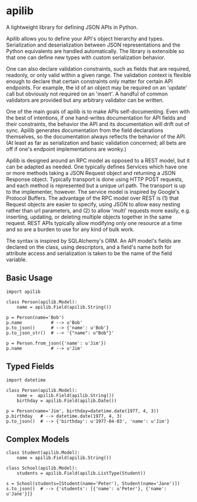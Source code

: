 apilib
======

A lightweight library for defining JSON APIs in Python.

Apilib allows you to define your API's object hierarchy and types.
Serialization and deserialization between JSON representations and
the Python equivalents are handled automatically. The library
is extensible so that one can define new types with custom serialization
behavior.

One can also declare validation constraints, such as fields that are
required, readonly, or only valid within a given range. The validation
context is flexible enough to declare that certain constraints only
matter for certain API endpoints. For example, the id of an object
may be required on an 'update' call but obviously not required on
an 'insert'. A handful of common validators are provided but any
arbitrary validator can be written.

One of the main goals of apilib is to make APIs self-documenting.
Even with the best of intentions, if one hand-writes documentation
for API fields and their constraints, the behavior the API and its
documentation will drift out of sync. Apilib generates documentation
from the field declarations themselves, so the documentation always
reflects the behavior of the API. (At least as far as serialization
and basic validation concerned; all bets are off if one's endpoint
implementations are wonky.)

Apilib is designed around an RPC model as opposed to a REST model,
but it can be adapted as needed. One typically defines Services
which have one or more methods taking a JSON Request object and
returning a JSON Response object. Typically transport is done
using HTTP POST requests, and each method is represented
but a unique url path. The transport is up to the implementer,
however. The service model is inspired by Google's Protocol Buffers.
The advantage of the RPC model over REST is (1) that Request
objects are easier to specify, using JSON to allow easy nesting
rather than url parameters, and (2) to allow 'multi' requests
more easily, e.g. inserting, updating, or deleting multiple
objects together in the same request. REST APIs typically
allow modifying only one resource at a time and so are a burden
to use for any kind of bulk work.

The syntax is inspired by SQLAlchemy's ORM. An API model's fields
are declared on the class, using descriptors, and a field's name
both for attribute access and serialization is taken to be the name
of the field variable.

Basic Usage
-----------

    import apilib

    class Person(apilib.Model):
        name = apilib.Field(apilib.String())

    p = Person(name='Bob')
    p.name           # --> u'Bob'
    p.to_json()      # --> {'name': u'Bob'}
    p.to_json_str()  # --> '{"name": u"Bob"}'

    p = Person.from_json({'name': u'Jim'})
    p.name           # --> u'Jim'

Typed Fields
------------

    import datetime

    class Person(apilib.Model):
        name =  apilib.Field(apilib.String())
        birthday = apilib.Field(apilib.Date())

    p = Person(name='Jim', birthday=datetime.date(1977, 4, 3))
    p.birthday   # --> datetime.date(1977, 4, 3)
    p.to_json()  # --> {'birthday': u'1977-04-03', 'name': u'Jim'}

Complex Models
--------------

    class Student(apilib.Model):
        name = apilib.Field(apilib.String())

    class School(apilib.Model):
        students = apilib.Field(apilib.ListType(Student))

    s = School(students=[Student(name='Peter'), Student(name='Jane')])
    s.to_json()  # --> {'students': [{'name': u'Peter'}, {'name': u'Jane'}]}
